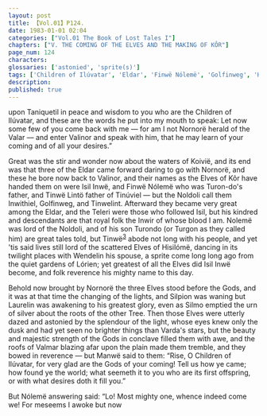```yaml
---
layout: post
title: 【Vol.01】P124.
date: 1983-01-01 02:04
categories: ["Vol.01 The Book of Lost Tales I"]
chapters: ["V. THE COMING OF THE ELVES AND THE MAKING OF KÔR"]
page_num: 124
characters: 
glossaries: ['astonied', 'sprite(s)']
tags: ['Children of Ilúvatar', 'Eldar', 'Finwë Nólemë', 'Golfinweg', 'Hisilómë', 'Ilúvatar', 'Inwë', 'Inwir', 'Inwithiel', 'Isil', 'Isillnwë', 'Kôr', 'Laurelin', 'Waters of Koivië']
description: 
published: true
---
```


<p style="text-indent: 0;">
upon Taniquetil in peace and wisdom to you who are the Children of Ilúvatar, and these are the words he put into my mouth to speak: Let now some few of you come back with me — for am I not Nornorë herald of the Valar — and enter Valinor and speak with him, that he may learn of your coming and of all your desires.”
</p>

Great was the stir and wonder now about the waters of Koivië, and its end was that three of the Eldar came forward daring to go with Nornorë, and these he bore now back to Valinor, and their names as the Elves of Kôr have handed them on were Isil Inwë, and Finwë Nólemë who was Turon-do's father, and Tinwë Lintö father of Tinúviel — but the Noldoli call them Inwithiel, Golfinweg, and Tinwelint. Afterward they became very great among the Eldar, and the Teleri were those who followed Isil, but his kindred and descendants are that royal folk the Inwir of whose blood I am. Nolemë was lord of the Noldoli, and of his son Turondo (or Turgon as they called him) are great tales told, but Tinwë<SUP>[3]({{site.baseurl}}/vol01-p140)</SUP> abode not long with his people, and yet 'tis said lives still lord of the scattered Elves of Hisilómë, dancing in its twilight places with Wendelin his spouse, a sprite come long long ago from the quiet gardens of Lórien; yet greatest of all the Elves did Isil Inwë become, and folk reverence his mighty name to this day.

Behold now brought by Nornorë the three Elves stood before the Gods, and it was at that time the changing of the lights, and Silpion was waning but Laurelin was awakening to his greatest glory, even as Silmo emptied the urn of silver about the roots of the other Tree. Then those Elves were utterly dazed and astonied by the splendour of the light, whose eyes knew only the dusk and had yet seen no brighter things than Varda's stars, but the beauty and majestic strength of the Gods in conclave filled them with awe, and the roofs of Valmar blazing afar upon the plain made them tremble, and they bowed in reverence — but Manwë said to them: “Rise, O Children of Ilúvatar, for very glad are the Gods of your coming! Tell us how ye came; how found ye the world; what seemeth it to you who are its first offspring, or with what desires doth it fill you.”

But Nólemë answering said: “Lo! Most mighty one, whence indeed come we! For meseems I awoke but now

